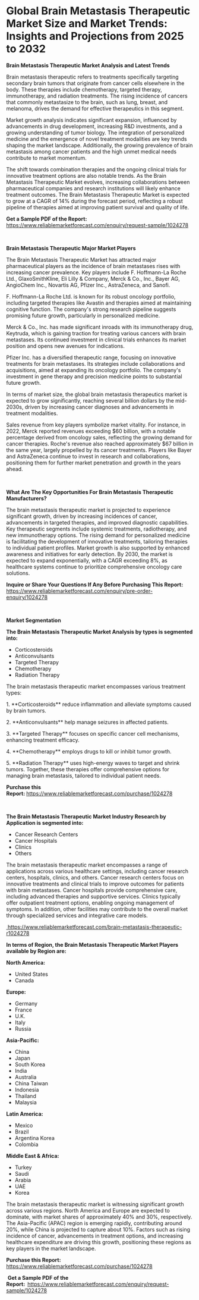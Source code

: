 <p><h1>Global Brain Metastasis Therapeutic Market Size and Market Trends: Insights and Projections from 2025 to 2032</h1></p><p><strong>Brain Metastasis Therapeutic Market Analysis and Latest Trends</strong></p>
<p><p>Brain metastasis therapeutic refers to treatments specifically targeting secondary brain tumors that originate from cancer cells elsewhere in the body. These therapies include chemotherapy, targeted therapy, immunotherapy, and radiation treatments. The rising incidence of cancers that commonly metastasize to the brain, such as lung, breast, and melanoma, drives the demand for effective therapeutics in this segment.</p><p>Market growth analysis indicates significant expansion, influenced by advancements in drug development, increasing R&D investments, and a growing understanding of tumor biology. The integration of personalized medicine and the emergence of novel treatment modalities are key trends shaping the market landscape. Additionally, the growing prevalence of brain metastasis among cancer patients and the high unmet medical needs contribute to market momentum.</p><p>The shift towards combination therapies and the ongoing clinical trials for innovative treatment options are also notable trends. As the Brain Metastasis Therapeutic Market evolves, increasing collaborations between pharmaceutical companies and research institutions will likely enhance treatment outcomes. The Brain Metastasis Therapeutic Market is expected to grow at a CAGR of 14% during the forecast period, reflecting a robust pipeline of therapies aimed at improving patient survival and quality of life.</p></p>
<p><strong>Get a Sample PDF of the Report:&nbsp;</strong> <a href="https://www.reliablemarketforecast.com/enquiry/request-sample/1024278?utm_campaign=2478&utm_medium=2&utm_source=Github&utm_content=ia&utm_term=18042025&utm_id=brain-metastasis-therapeutic">https://www.reliablemarketforecast.com/enquiry/request-sample/1024278</a></p>
<p>&nbsp;</p>
<p><strong>Brain Metastasis Therapeutic Major Market Players</strong></p>
<p><p>The Brain Metastasis Therapeutic Market has attracted major pharmaceutical players as the incidence of brain metastases rises with increasing cancer prevalence. Key players include F. Hoffmann-La Roche Ltd., GlaxoSmithKline, Eli Lilly & Company, Merck & Co., Inc., Bayer AG, AngioChem Inc., Novartis AG, Pfizer Inc., AstraZeneca, and Sanofi.</p><p>F. Hoffmann-La Roche Ltd. is known for its robust oncology portfolio, including targeted therapies like Avastin and therapies aimed at maintaining cognitive function. The company's strong research pipeline suggests promising future growth, particularly in personalized medicine.</p><p>Merck & Co., Inc. has made significant inroads with its immunotherapy drug, Keytruda, which is gaining traction for treating various cancers with brain metastases. Its continued investment in clinical trials enhances its market position and opens new avenues for indications.</p><p>Pfizer Inc. has a diversified therapeutic range, focusing on innovative treatments for brain metastases. Its strategies include collaborations and acquisitions, aimed at expanding its oncology portfolio. The company's investment in gene therapy and precision medicine points to substantial future growth.</p><p>In terms of market size, the global brain metastasis therapeutics market is expected to grow significantly, reaching several billion dollars by the mid-2030s, driven by increasing cancer diagnoses and advancements in treatment modalities. </p><p>Sales revenue from key players symbolize market vitality. For instance, in 2022, Merck reported revenues exceeding $60 billion, with a notable percentage derived from oncology sales, reflecting the growing demand for cancer therapies. Roche's revenue also reached approximately $67 billion in the same year, largely propelled by its cancer treatments. Players like Bayer and AstraZeneca continue to invest in research and collaborations, positioning them for further market penetration and growth in the years ahead.</p></p>
<p>&nbsp;</p>
<p><strong>What Are The Key Opportunities For Brain Metastasis Therapeutic Manufacturers?</strong></p>
<p><p>The brain metastasis therapeutic market is projected to experience significant growth, driven by increasing incidences of cancer, advancements in targeted therapies, and improved diagnostic capabilities. Key therapeutic segments include systemic treatments, radiotherapy, and new immunotherapy options. The rising demand for personalized medicine is facilitating the development of innovative treatments, tailoring therapies to individual patient profiles. Market growth is also supported by enhanced awareness and initiatives for early detection. By 2030, the market is expected to expand exponentially, with a CAGR exceeding 8%, as healthcare systems continue to prioritize comprehensive oncology care solutions.</p></p>
<p><strong>Inquire or Share Your Questions If Any Before Purchasing This Report:</strong> <a href="https://www.reliablemarketforecast.com/enquiry/pre-order-enquiry/1024278?utm_campaign=2478&utm_medium=2&utm_source=Github&utm_content=ia&utm_term=18042025&utm_id=brain-metastasis-therapeutic">https://www.reliablemarketforecast.com/enquiry/pre-order-enquiry/1024278</a></p>
<p>&nbsp;</p>
<p><strong>Market Segmentation</strong></p>
<p><strong>The Brain Metastasis Therapeutic Market Analysis by types is segmented into:</strong></p>
<p><ul><li>Corticosteroids</li><li>Anticonvulsants</li><li>Targeted Therapy</li><li>Chemotherapy</li><li>Radiation Therapy</li></ul></p>
<p><p>The brain metastasis therapeutic market encompasses various treatment types: </p><p>1. **Corticosteroids** reduce inflammation and alleviate symptoms caused by brain tumors. </p><p>2. **Anticonvulsants** help manage seizures in affected patients. </p><p>3. **Targeted Therapy** focuses on specific cancer cell mechanisms, enhancing treatment efficacy. </p><p>4. **Chemotherapy** employs drugs to kill or inhibit tumor growth. </p><p>5. **Radiation Therapy** uses high-energy waves to target and shrink tumors. Together, these therapies offer comprehensive options for managing brain metastasis, tailored to individual patient needs.</p></p>
<p><strong>Purchase this Report:&nbsp;</strong><a href="https://www.reliablemarketforecast.com/purchase/1024278?utm_campaign=2478&utm_medium=2&utm_source=Github&utm_content=ia&utm_term=18042025&utm_id=brain-metastasis-therapeutic">https://www.reliablemarketforecast.com/purchase/1024278</a></p>
<p>&nbsp;</p>
<p><strong>The Brain Metastasis Therapeutic Market Industry Research by Application is segmented into:</strong></p>
<p><ul><li>Cancer Research Centers</li><li>Cancer Hospitals</li><li>Clinics</li><li>Others</li></ul></p>
<p><p>The brain metastasis therapeutic market encompasses a range of applications across various healthcare settings, including cancer research centers, hospitals, clinics, and others. Cancer research centers focus on innovative treatments and clinical trials to improve outcomes for patients with brain metastases. Cancer hospitals provide comprehensive care, including advanced therapies and supportive services. Clinics typically offer outpatient treatment options, enabling ongoing management of symptoms. In addition, other facilities may contribute to the overall market through specialized services and integrative care models.</p></p>
<p><a href="https://www.reliablemarketforecast.com/brain-metastasis-therapeutic-r1024278?utm_campaign=2478&utm_medium=2&utm_source=Github&utm_content=ia&utm_term=18042025&utm_id=brain-metastasis-therapeutic">&nbsp;https://www.reliablemarketforecast.com/brain-metastasis-therapeutic-r1024278</a></p>
<p><strong>In terms of Region, the Brain Metastasis Therapeutic Market Players available by Region are:</strong></p>
<p>
    <p> <strong> North America: </strong>
        <ul>
            <li>United States</li>
            <li>Canada</li>
        </ul>
        </p> 
    <p> <strong> Europe: </strong>
        <ul>
            <li>Germany</li>
            <li>France</li>
            <li>U.K.</li>
            <li>Italy</li>
            <li>Russia</li>
        </ul>
        </p> 
    <p> <strong> Asia-Pacific: </strong>
        <ul>
            <li>China</li>
            <li>Japan</li>
            <li>South Korea</li>
            <li>India</li>
            <li>Australia</li>
            <li>China Taiwan</li>
            <li>Indonesia</li>
            <li>Thailand</li>
            <li>Malaysia</li>
        </ul>
        </p> 
    <p> <strong> Latin America: </strong>
        <ul>
            <li>Mexico</li>
            <li>Brazil</li>
            <li>Argentina Korea</li>
            <li>Colombia</li>
        </ul>
        </p> 
    <p> <strong> Middle East & Africa: </strong>
        <ul>
            <li>Turkey</li>
            <li>Saudi</li>
            <li>Arabia</li>
            <li>UAE</li>
            <li>Korea</li>
        </ul>
    </p>
    </p>
<p><p>The brain metastasis therapeutic market is witnessing significant growth across various regions. North America and Europe are expected to dominate, with market shares of approximately 40% and 30%, respectively. The Asia-Pacific (APAC) region is emerging rapidly, contributing around 20%, while China is projected to capture about 10%. Factors such as rising incidence of cancer, advancements in treatment options, and increasing healthcare expenditure are driving this growth, positioning these regions as key players in the market landscape.</p></p>
<p><strong>Purchase this Report: </strong><a href="https://www.reliablemarketforecast.com/purchase/1024278?utm_campaign=2478&utm_medium=2&utm_source=Github&utm_content=ia&utm_term=18042025&utm_id=brain-metastasis-therapeutic">https://www.reliablemarketforecast.com/purchase/1024278</a></p>
<p>&nbsp;<strong>Get a Sample PDF of the Report:&nbsp;&nbsp;</strong><a href="https://www.reliablemarketforecast.com/enquiry/request-sample/1024278?utm_campaign=2478&utm_medium=2&utm_source=Github&utm_content=ia&utm_term=18042025&utm_id=brain-metastasis-therapeutic">https://www.reliablemarketforecast.com/enquiry/request-sample/1024278</a></p>
<p><strong></strong></p>
<p><p></p><p></p><p></p></p>